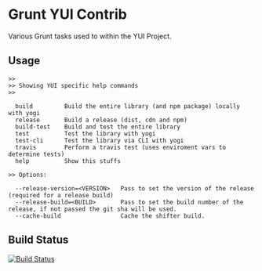 Grunt YUI Contrib
=================

Various Grunt tasks used to within the YUI Project.

Usage
-----

```
>> 
>> Showing YUI specific help commands
>> 

  build         Build the entire library (and npm package) locally with yogi
  release       Build a release (dist, cdn and npm)
  build-test    Build and test the entire library
  test          Test the library with yogi
  test-cli      Test the library via CLI with yogi
  travis        Perform a travis test (uses enviroment vars to determine tests)
  help          Show this stuffs

>> Options:

  --release-version=<VERSION>   Pass to set the version of the release (required for a release build)
  --release-build=<BUILD>       Pass to set the build number of the release, if not passed the git sha will be used.
  --cache-build                 Cache the shifter build.
```

Build Status
------------

[![Build Status](https://secure.travis-ci.org/yui/grunt-yui-contrib.png?branch=master)](http://travis-ci.org/yui/grunt-yui-contrib)
